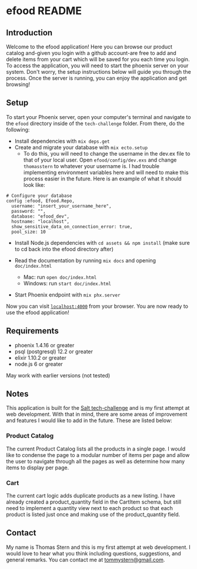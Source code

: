 # efood README

## Introduction

Welcome to the efood application! Here you can browse our product catalog and-given you login with a github account-are free to add and delete items from your cart which will be saved for you each time you login. To access the application, you will need to start the phoenix server on your system. Don't worry, the setup instructions below will guide you through the process. Once the server is running, you can enjoy the application and get browsing!

## Setup

To start your Phoenix server, open your computer's terminal and navigate to the `efood` directory inside of the `tech-challenge` folder. From there, do the following:

  * Install dependencies with `mix deps.get`
  * Create and migrate your database with `mix ecto.setup`
	* To do this, you will need to change the username in the dev.ex file to that of your local user. Open `efood/config/dev.exs` and change `thomasstern` to whatever your username is. I had trouble implementing environment variables here and will need to make this process easier in the future. Here is an example of what it should look like:

```
# Configure your database
config :efood, Efood.Repo,
  username: "insert_your_username_here",
  password: "",
  database: "efood_dev",
  hostname: "localhost",
  show_sensitive_data_on_connection_error: true,
  pool_size: 10
  ```

  * Install Node.js dependencies with `cd assets && npm install` (make sure to cd back into the efood directory after)
  * Read the documentation by running `mix docs` and opening `doc/index.html`
    * Mac: run `open doc/index.html`
    * Windows: run `start doc/index.html`

  * Start Phoenix endpoint with `mix phx.server`

Now you can visit [`localhost:4000`](http://localhost:4000) from your browser. You are now ready to use the efood application!

## Requirements

* phoenix 1.4.16 or greater
* psql (postgresql) 12.2 or greater
* elixir 1.10.2 or greater
* node.js 6 or greater


May work with earlier versions (not tested)

## Notes

This application is built for the [Salt tech-challenge](https://github.com/saltpay/tech-challenge) and is my first attempt at web development. With that in mind, there are some areas of improvement and features I would like to add in the future. These are listed below:

### Product Catalog

The current Product Catalog lists all the products in a single page. I would like to condense the page to a modular number of items per page and allow the user to navigate through all the pages as well as determine how many items to display per page.

### Cart

The current cart logic adds duplicate products as a new listing. I have already created a product_quantity field in the CartItem schema, but still need to implement a quantity view next to each product so that each product is listed just once and making use of the product_quantity field.

## Contact
My name is Thomas Stern and this is my first attempt at web development. I would love to hear what you think including questions, suggestions, and general remarks. You can contact me at tommystern@gmail.com.
